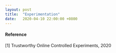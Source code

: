 ```yaml
---
layout: post
title:  "Experimentation"
date:   2020-04-10 22:00:00 +0800
---
```

#### Reference

[1] Trustworthy Online Controlled Experiments, 2020